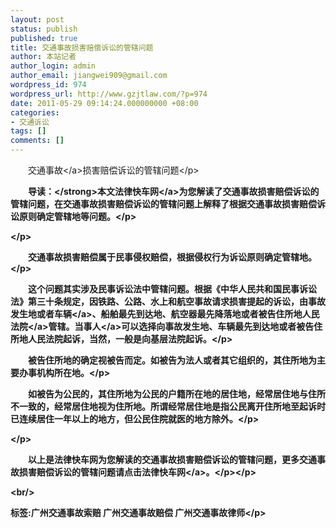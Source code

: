 ```yaml
---
layout: post
status: publish
published: true
title: 交通事故损害赔偿诉讼的管辖问题
author: 本站记者
author_login: admin
author_email: jiangwei909@gmail.com
wordpress_id: 974
wordpress_url: http://www.gzjtlaw.com/?p=974
date: 2011-05-29 09:14:24.000000000 +08:00
categories:
- 交通诉讼
tags: []
comments: []
---
```

<p><p>　　<a>交通事故<&#47;a>损害赔偿诉讼的管辖问题<&#47;p><p><strong>　　导读：<&#47;strong>本文<a>法律快车网<&#47;a>为您解读了交通事故损害赔偿诉讼的管辖问题，在交通事故损害赔偿诉讼的管辖问题上解释了根据交通事故损害赔偿诉讼原则确定管辖地等问题。<&#47;p><p><&#47;p><p>　　交通事故损害赔偿属于民事侵权赔偿，根据侵权行为诉讼原则确定管辖地。<&#47;p><p>　　这个问题其实涉及民事诉讼法中管辖问题。根据《中华人民共和国民事诉讼法》第三十条规定，因铁路、公路、水上和航空事故请求损害提起的诉讼，由事故发生地或者<a>车辆<&#47;a>、船舶最先到达地、航空器最先降落地或者被告住所地<a>人民法院<&#47;a>管辖。<a>当事人<&#47;a>可以选择向事故发生地、车辆最先到达地或者被告住所地人民法院起诉，当然，一般是向基层法院起诉。<&#47;p><p>　　被告住所地的确定视被告而定。如被告为法人或者其它组织的，其住所地为主要办事机构所在地。<&#47;p><p>　　如被告为公民的，其住所地为公民的户籍所在地的居住地，经常居住地与住所不一致的，经常居住地视为住所地。所谓经常居住地是指公民离开住所地至起诉时已连续居住一年以上的地方，但公民住院就医的地方除外。<&#47;p><p><&#47;p><p>　　以上是法律快车网为您解读的交通事故损害赔偿诉讼的管辖问题，更多交通事故损害赔偿诉讼的管辖问题请点击<a>法律快车网<&#47;a>。<&#47;p><&#47;p><br&#47;><p>标签:广州交通事故索赔 广州交通事故赔偿 广州交通事故律师<&#47;p>
